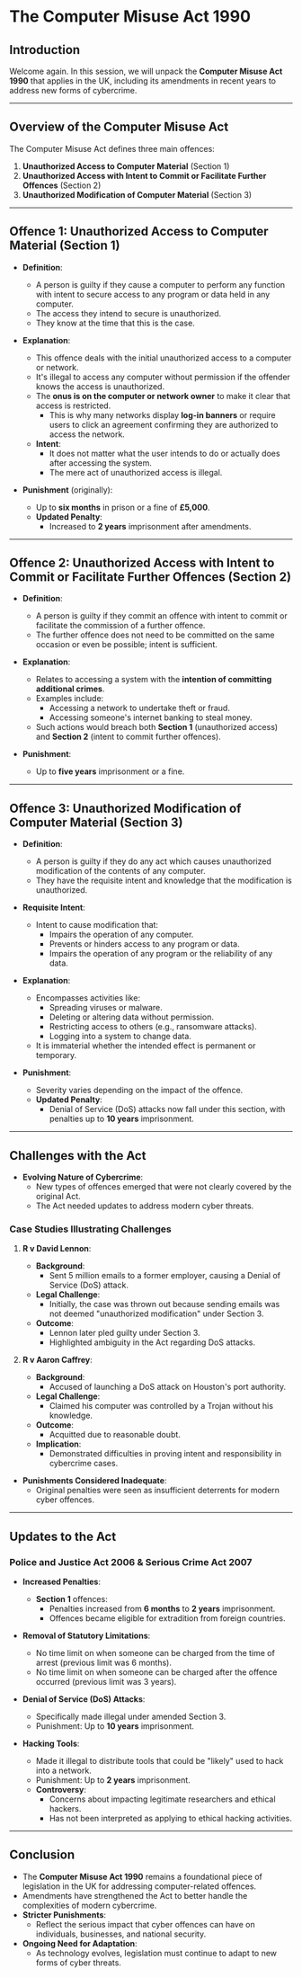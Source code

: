 # The Computer Misuse Act 1990

## Introduction

Welcome again. In this session, we will unpack the **Computer Misuse Act 1990** that applies in the UK, including its amendments in recent years to address new forms of cybercrime.

---

## Overview of the Computer Misuse Act

The Computer Misuse Act defines three main offences:

1. **Unauthorized Access to Computer Material** (Section 1)
2. **Unauthorized Access with Intent to Commit or Facilitate Further Offences** (Section 2)
3. **Unauthorized Modification of Computer Material** (Section 3)

---

## Offence 1: Unauthorized Access to Computer Material (Section 1)

- **Definition**:
  - A person is guilty if they cause a computer to perform any function with intent to secure access to any program or data held in any computer.
  - The access they intend to secure is unauthorized.
  - They know at the time that this is the case.

- **Explanation**:
  - This offence deals with the initial unauthorized access to a computer or network.
  - It's illegal to access any computer without permission if the offender knows the access is unauthorized.
  - The **onus is on the computer or network owner** to make it clear that access is restricted.
    - This is why many networks display **log-in banners** or require users to click an agreement confirming they are authorized to access the network.
  - **Intent**:
    - It does not matter what the user intends to do or actually does after accessing the system.
    - The mere act of unauthorized access is illegal.

- **Punishment** (originally):
  - Up to **six months** in prison or a fine of **£5,000**.
  - **Updated Penalty**:
    - Increased to **2 years** imprisonment after amendments.

---

## Offence 2: Unauthorized Access with Intent to Commit or Facilitate Further Offences (Section 2)

- **Definition**:
  - A person is guilty if they commit an offence with intent to commit or facilitate the commission of a further offence.
  - The further offence does not need to be committed on the same occasion or even be possible; intent is sufficient.

- **Explanation**:
  - Relates to accessing a system with the **intention of committing additional crimes**.
  - Examples include:
    - Accessing a network to undertake theft or fraud.
    - Accessing someone's internet banking to steal money.
  - Such actions would breach both **Section 1** (unauthorized access) and **Section 2** (intent to commit further offences).

- **Punishment**:
  - Up to **five years** imprisonment or a fine.

---

## Offence 3: Unauthorized Modification of Computer Material (Section 3)

- **Definition**:
  - A person is guilty if they do any act which causes unauthorized modification of the contents of any computer.
  - They have the requisite intent and knowledge that the modification is unauthorized.

- **Requisite Intent**:
  - Intent to cause modification that:
    - Impairs the operation of any computer.
    - Prevents or hinders access to any program or data.
    - Impairs the operation of any program or the reliability of any data.

- **Explanation**:
  - Encompasses activities like:
    - Spreading viruses or malware.
    - Deleting or altering data without permission.
    - Restricting access to others (e.g., ransomware attacks).
    - Logging into a system to change data.
  - It is immaterial whether the intended effect is permanent or temporary.

- **Punishment**:
  - Severity varies depending on the impact of the offence.
  - **Updated Penalty**:
    - Denial of Service (DoS) attacks now fall under this section, with penalties up to **10 years** imprisonment.

---

## Challenges with the Act

- **Evolving Nature of Cybercrime**:
  - New types of offences emerged that were not clearly covered by the original Act.
  - The Act needed updates to address modern cyber threats.

### Case Studies Illustrating Challenges

1. **R v David Lennon**:
   - **Background**:
     - Sent 5 million emails to a former employer, causing a Denial of Service (DoS) attack.
   - **Legal Challenge**:
     - Initially, the case was thrown out because sending emails was not deemed "unauthorized modification" under Section 3.
   - **Outcome**:
     - Lennon later pled guilty under Section 3.
     - Highlighted ambiguity in the Act regarding DoS attacks.

2. **R v Aaron Caffrey**:
   - **Background**:
     - Accused of launching a DoS attack on Houston's port authority.
   - **Legal Challenge**:
     - Claimed his computer was controlled by a Trojan without his knowledge.
   - **Outcome**:
     - Acquitted due to reasonable doubt.
   - **Implication**:
     - Demonstrated difficulties in proving intent and responsibility in cybercrime cases.

- **Punishments Considered Inadequate**:
  - Original penalties were seen as insufficient deterrents for modern cyber offences.

---

## Updates to the Act

### Police and Justice Act 2006 & Serious Crime Act 2007

- **Increased Penalties**:
  - **Section 1** offences:
    - Penalties increased from **6 months** to **2 years** imprisonment.
    - Offences became eligible for extradition from foreign countries.

- **Removal of Statutory Limitations**:
  - No time limit on when someone can be charged from the time of arrest (previous limit was 6 months).
  - No time limit on when someone can be charged after the offence occurred (previous limit was 3 years).

- **Denial of Service (DoS) Attacks**:
  - Specifically made illegal under amended Section 3.
  - Punishment: Up to **10 years** imprisonment.

- **Hacking Tools**:
  - Made it illegal to distribute tools that could be "likely" used to hack into a network.
  - Punishment: Up to **2 years** imprisonment.
  - **Controversy**:
    - Concerns about impacting legitimate researchers and ethical hackers.
    - Has not been interpreted as applying to ethical hacking activities.

---

## Conclusion

- The **Computer Misuse Act 1990** remains a foundational piece of legislation in the UK for addressing computer-related offences.
- Amendments have strengthened the Act to better handle the complexities of modern cybercrime.
- **Stricter Punishments**:
  - Reflect the serious impact that cyber offences can have on individuals, businesses, and national security.
- **Ongoing Need for Adaptation**:
  - As technology evolves, legislation must continue to adapt to new forms of cyber threats.
